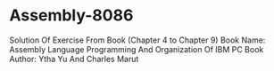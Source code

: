 # Assembly-8086 
Solution Of Exercise From Book (Chapter 4 to Chapter 9)
Book Name: Assembly Language Programming And Organization Of IBM PC
Book Author: Ytha Yu And Charles Marut
